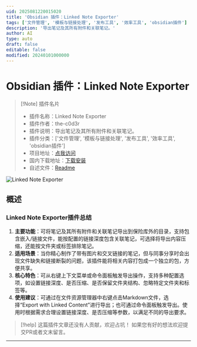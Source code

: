```yaml
---
uid: 2025081220015020
title: 'Obsidian 插件：Linked Note Exporter'
tags: ['文件管理', '模板与链接处理', '发布工具', '效率工具', 'obsidian插件']
description: '导出笔记及其所有附件和关联笔记。'
author: AI
type: auto
draft: false
editable: false
modified: 20240101000000
---
```


# Obsidian 插件：Linked Note Exporter

> [!Note] 插件名片
> - 插件名称：Linked Note Exporter
> - 插件作者：the-c0d3r
> - 插件说明：导出笔记及其所有附件和关联笔记。
> - 插件分类：['文件管理', '模板与链接处理', '发布工具', '效率工具', 'obsidian插件']
> - 项目地址：[点我访问](https://github.com/the-c0d3r/obsidian-linked-note-exporter)
> - 国内下载地址：[下载安装](https://pkmer.cn/products/plugin/pluginMarket/?linked-note-exporter)
> - 自述文件：[Readme](https://ghproxy.net/https://raw.githubusercontent.com/the-c0d3r/obsidian-linked-note-exporter/master/README.md)

![Linked Note Exporter](https://cdn.pkmer.cn/covers/linked-note-exporter_internal_0.png!pkmer)

## 概述

### Linked Note Exporter插件总结
1. **主要功能**：可将笔记及其所有附件和关联笔记导出到保险库外的目录，支持包含嵌入/链接文件，能按配置的链接深度包含关联笔记，可选择将导出内容压缩，还能按文件夹或标签排除笔记。
2. **适用场景**：当你精心制作了带有图片和交叉链接的笔记，但与同事分享时会出现文件缺失和链接断裂的问题，该插件能将相关内容打包成一个独立的包，方便共享。
3. **核心特色**：可从右键上下文菜单或命令面板触发导出操作，支持多种配置选项，如设置链接深度、是否压缩、是否保留文件夹结构、忽略特定文件夹和标签等。
4. **使用建议**：可通过在文件资源管理器中右键点击Markdown文件，选择“Export with Linked Content”进行导出；也可通过命令面板触发导出。使用时根据需求合理设置链接深度、是否压缩等参数，以满足不同的导出要求。


> [!help] 
> 这篇插件文章还没有人贡献，欢迎占坑！
> 如果您有好的想法欢迎提交PR或者文末留言。
> 

---


